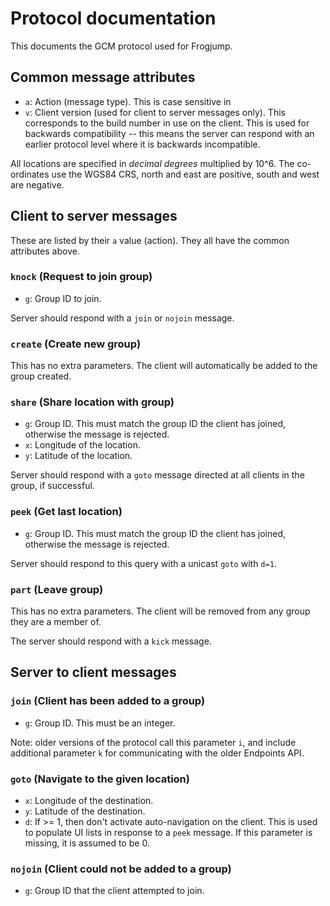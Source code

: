 # Protocol documentation

This documents the GCM protocol used for Frogjump.

## Common message attributes

* `a`: Action (message type). This is case sensitive in 
* `v`: Client version (used for client to server messages only). This corresponds to the build number in use on the client. This is used for backwards compatibility -- this means the server can respond with an earlier protocol level where it is backwards incompatible.

All locations are specified in *decimal degrees* multiplied by 10^6. The co-ordinates use the WGS84 CRS, north and east are positive, south and west are negative.

## Client to server messages

These are listed by their `a` value (action).  They all have the common attributes above.

### `knock` (Request to join group)

* `g`: Group ID to join.

Server should respond with a `join` or `nojoin` message.

### `create` (Create new group)

This has no extra parameters. The client will automatically be added to the group created.

### `share` (Share location with group)

* `g`: Group ID. This must match the group ID the client has joined, otherwise the message is rejected.
* `x`: Longitude of the location.
* `y`: Latitude of the location.

Server should respond with a `goto` message directed at all clients in the group, if successful.

### `peek` (Get last location)

* `g`: Group ID. This must match the group ID the client has joined, otherwise the message is rejected.

Server should respond to this query with a unicast `goto` with `d=1`.

### `part` (Leave group)

This has no extra parameters. The client will be removed from any group they are a member of.

The server should respond with a `kick` message.

## Server to client messages

### `join` (Client has been added to a group)

* `g`: Group ID. This must be an integer.

Note: older versions of the protocol call this parameter `i`, and include additional parameter `k` for communicating with the older Endpoints API.

### `goto` (Navigate to the given location)

* `x`: Longitude of the destination.
* `y`: Latitude of the destination.
* `d`: If >= 1, then don't activate auto-navigation on the client. This is used to populate UI lists in response to a `peek` message. If this parameter is missing, it is assumed to be 0.

### `nojoin` (Client could not be added to a group)

* `g`: Group ID that the client attempted to join.



